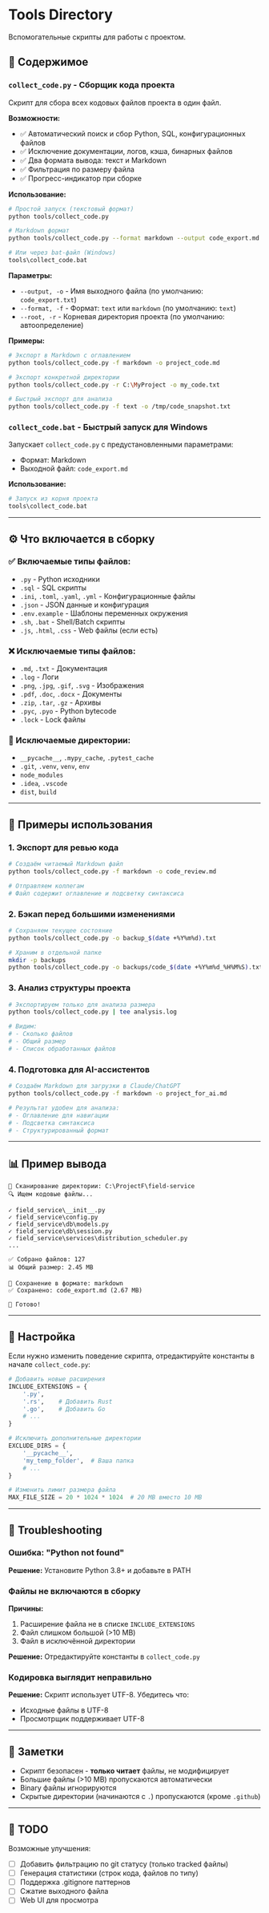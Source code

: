 # Tools Directory

Вспомогательные скрипты для работы с проектом.

## 📁 Содержимое

### `collect_code.py` - Сборщик кода проекта

Скрипт для сбора всех кодовых файлов проекта в один файл.

**Возможности:**
- ✅ Автоматический поиск и сбор Python, SQL, конфигурационных файлов
- ✅ Исключение документации, логов, кэша, бинарных файлов
- ✅ Два формата вывода: текст и Markdown
- ✅ Фильтрация по размеру файла
- ✅ Прогресс-индикатор при сборке

**Использование:**

```bash
# Простой запуск (текстовый формат)
python tools/collect_code.py

# Markdown формат
python tools/collect_code.py --format markdown --output code_export.md

# Или через bat-файл (Windows)
tools\collect_code.bat
```

**Параметры:**
- `--output, -o` - Имя выходного файла (по умолчанию: `code_export.txt`)
- `--format, -f` - Формат: `text` или `markdown` (по умолчанию: `text`)
- `--root, -r` - Корневая директория проекта (по умолчанию: автоопределение)

**Примеры:**

```bash
# Экспорт в Markdown с оглавлением
python tools/collect_code.py -f markdown -o project_code.md

# Экспорт конкретной директории
python tools/collect_code.py -r C:\MyProject -o my_code.txt

# Быстрый экспорт для анализа
python tools/collect_code.py -f text -o /tmp/code_snapshot.txt
```

### `collect_code.bat` - Быстрый запуск для Windows

Запускает `collect_code.py` с предустановленными параметрами:
- Формат: Markdown
- Выходной файл: `code_export.md`

**Использование:**
```bash
# Запуск из корня проекта
tools\collect_code.bat
```

---

## ⚙️ Что включается в сборку

### ✅ Включаемые типы файлов:
- `.py` - Python исходники
- `.sql` - SQL скрипты
- `.ini`, `.toml`, `.yaml`, `.yml` - Конфигурационные файлы
- `.json` - JSON данные и конфигурация
- `.env.example` - Шаблоны переменных окружения
- `.sh`, `.bat` - Shell/Batch скрипты
- `.js`, `.html`, `.css` - Web файлы (если есть)

### ❌ Исключаемые типы файлов:
- `.md`, `.txt` - Документация
- `.log` - Логи
- `.png`, `.jpg`, `.gif`, `.svg` - Изображения
- `.pdf`, `.doc`, `.docx` - Документы
- `.zip`, `.tar`, `.gz` - Архивы
- `.pyc`, `.pyo` - Python bytecode
- `.lock` - Lock файлы

### 🚫 Исключаемые директории:
- `__pycache__`, `.mypy_cache`, `.pytest_cache`
- `.git`, `.venv`, `venv`, `env`
- `node_modules`
- `.idea`, `.vscode`
- `dist`, `build`

---

## 🎯 Примеры использования

### 1. Экспорт для ревью кода
```bash
# Создаём читаемый Markdown файл
python tools/collect_code.py -f markdown -o code_review.md

# Отправляем коллегам
# Файл содержит оглавление и подсветку синтаксиса
```

### 2. Бэкап перед большими изменениями
```bash
# Сохраняем текущее состояние
python tools/collect_code.py -o backup_$(date +%Y%m%d).txt

# Храним в отдельной папке
mkdir -p backups
python tools/collect_code.py -o backups/code_$(date +%Y%m%d_%H%M%S).txt
```

### 3. Анализ структуры проекта
```bash
# Экспортируем только для анализа размера
python tools/collect_code.py | tee analysis.log

# Видим:
# - Сколько файлов
# - Общий размер
# - Список обработанных файлов
```

### 4. Подготовка для AI-ассистентов
```bash
# Создаём Markdown для загрузки в Claude/ChatGPT
python tools/collect_code.py -f markdown -o project_for_ai.md

# Результат удобен для анализа:
# - Оглавление для навигации
# - Подсветка синтаксиса
# - Структурированный формат
```

---

## 📊 Пример вывода

```
📂 Сканирование директории: C:\ProjectF\field-service
🔍 Ищем кодовые файлы...

✓ field_service\__init__.py
✓ field_service\config.py
✓ field_service\db\models.py
✓ field_service\db\session.py
✓ field_service\services\distribution_scheduler.py
...

✅ Собрано файлов: 127
📊 Общий размер: 2.45 MB

💾 Сохранение в формате: markdown
✅ Сохранено: code_export.md (2.67 MB)

🎉 Готово!
```

---

## 🔧 Настройка

Если нужно изменить поведение скрипта, отредактируйте константы в начале `collect_code.py`:

```python
# Добавить новые расширения
INCLUDE_EXTENSIONS = {
    '.py',
    '.rs',    # Добавить Rust
    '.go',    # Добавить Go
    # ...
}

# Исключить дополнительные директории
EXCLUDE_DIRS = {
    '__pycache__',
    'my_temp_folder',  # Ваша папка
    # ...
}

# Изменить лимит размера файла
MAX_FILE_SIZE = 20 * 1024 * 1024  # 20 MB вместо 10 MB
```

---

## 🐛 Troubleshooting

### Ошибка: "Python not found"
**Решение:** Установите Python 3.8+ и добавьте в PATH

### Файлы не включаются в сборку
**Причины:**
1. Расширение файла не в списке `INCLUDE_EXTENSIONS`
2. Файл слишком большой (>10 MB)
3. Файл в исключённой директории

**Решение:** Отредактируйте константы в `collect_code.py`

### Кодировка выглядит неправильно
**Решение:** Скрипт использует UTF-8. Убедитесь что:
- Исходные файлы в UTF-8
- Просмотрщик поддерживает UTF-8

---

## 📝 Заметки

- Скрипт безопасен - **только читает** файлы, не модифицирует
- Большие файлы (>10 MB) пропускаются автоматически
- Binary файлы игнорируются
- Скрытые директории (начинаются с `.`) пропускаются (кроме `.github`)

---

## 🚀 TODO

Возможные улучшения:
- [ ] Добавить фильтрацию по git статусу (только tracked файлы)
- [ ] Генерация статистики (строк кода, файлов по типу)
- [ ] Поддержка .gitignore паттернов
- [ ] Сжатие выходного файла
- [ ] Web UI для просмотра
